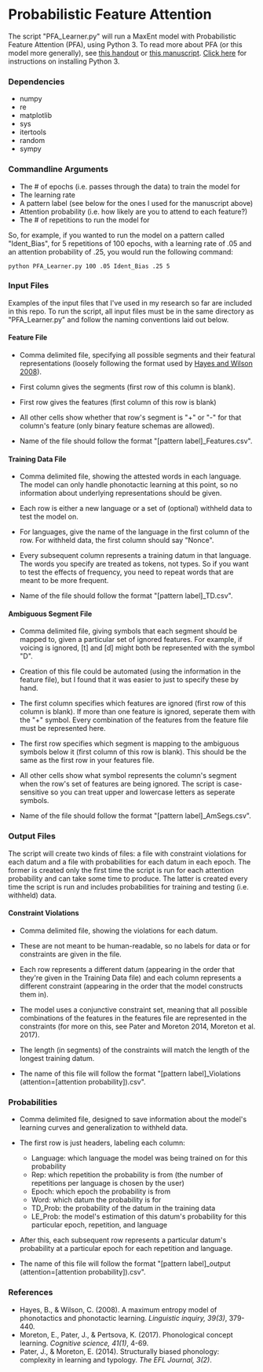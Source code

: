 # Probabilistic Feature Attention

The script "PFA_Learner.py" will run a MaxEnt model with Probabilistic Feature Attention (PFA), using Python 3. To read more about PFA (or this model more generally), see [this handout](https://people.umass.edu/bprickett/Downloads/UNC%20Colloquium%20Handout%20-%20Prickett%202019.pdf) or [this manuscript](https://people.umass.edu/bprickett/Downloads/PFA-Manuscript-Prickett2019.pdf). [Click here](https://www.python.org/downloads/) for instructions on installing Python 3.

### Dependencies

* numpy
* re
* matplotlib
* sys
* itertools
* random
* sympy

### Commandline Arguments

* The # of epochs (i.e. passes through the data) to train the model for
* The learning rate
* A pattern label (see below for the ones I used for the manuscript above)
* Attention probability (i.e. how likely are you to attend to each feature?)
* The # of repetitions to run the model for

So, for example, if you wanted to run the model on a pattern called "Ident_Bias", for 5 repetitions of 100 epochs, with a learning rate of .05 and an attention probability of .25, you would run the following command:

```shell
python PFA_Learner.py 100 .05 Ident_Bias .25 5
```

### Input Files

Examples of the input files that I've used in my research so far are included in this repo. To run the script, all input files must be in the same directory as "PFA_Learner.py" and follow the naming conventions laid out below.

#### Feature File

* Comma delimited file, specifying all possible segments and their featural representations (loosely following the format used by [Hayes and Wilson 2008](https://linguistics.ucla.edu/people/hayes/Phonotactics/)). 

* First column gives the segments (first row of this column is blank).

* First row gives the features (first column of this row is blank)

* All other cells show whether that row's segment is "+" or "-" for that column's feature (only binary feature schemas are allowed).

* Name of the file should follow the format "\[pattern label]\_Features.csv". 

#### Training Data File

* Comma delimited file, showing the attested words in each language. The model can only handle phonotactic learning at this point, so no information about underlying representations should be given.

* Each row is either a new language or a set of (optional) withheld data to test the model on. 

* For languages, give the name of the language in the first column of the row. For withheld data, the first column should say "Nonce".

* Every subsequent column represents a training datum in that language. The words you specify are treated as tokens, not types. So if you want to test the effects of frequency, you need to repeat words that are meant to be more frequent.

* Name of the file should follow the format "\[pattern label]\_TD.csv". 

#### Ambiguous Segment File

* Comma delimited file, giving symbols that each segment should be mapped to, given a particular set of ignored features. For example, if voicing is ignored, \[t\] and \[d\] might both be represented with the symbol "D".

* Creation of this file could be automated (using the information in the feature file), but I found that it was easier to just to specify these by hand.

* The first column specifies which features are ignored (first row of this column is blank). If more than one feature is ignored, seperate them with the "+" symbol. Every combination of the features from the feature file must be represented here.

* The first row specifies which segment is mapping to the ambiguous symbols below it (first column of this row is blank). This should be the same as the first row in your features file.

* All other cells show what symbol represents the column's segment when the row's set of features are being ignored. The script is case-sensitive so you can treat upper and lowercase letters as seperate symbols.

* Name of the file should follow the format "\[pattern label]\_AmSegs.csv". 

### Output Files

The script will create two kinds of files: a file with constraint violations for each datum and a file with probabilities for each datum in each epoch. The former is created only the first time the script is run for each attention probability and can take some time to produce. The latter is created every time the script is run and includes probabilities for training and testing (i.e. withheld) data.

#### Constraint Violations

* Comma delimited file, showing the violations for each datum. 

* These are not meant to be human-readable, so no labels for data or for constraints are given in the file. 

* Each row represents a different datum (appearing in the order that they're given in the Training Data file) and each column represents a different constraint (appearing in the order that the model constructs them in).

* The model uses a conjunctive constraint set, meaning that all possible combinations of the features in the features file are represented in the constraints (for more on this, see Pater and Moreton 2014, Moreton et al. 2017). 

* The length (in segments) of the constraints will match the length of the longest training datum.

* The name of this file will follow the format "\[pattern label]\_Violations (attention=\[attention probability\]).csv". 

### Probabilities

* Comma delimited file, designed to save information about the model's learning curves and generalization to withheld data.

* The first row is just headers, labeling each column:
  * Language: which language the model was being trained on for this probability
  * Rep: which repetition the probability is from (the number of repetitions per language is chosen by the user)
  * Epoch: which epoch the probability is from
  * Word: which datum the probability is for
  * TD_Prob: the probability of the datum in the training data
  * LE_Prob: the model's estimation of this datum's probability for this particular epoch, repetition, and language
  
* After this, each subsequent row represents a particular datum's probability at a particular epoch for each repetition and language.

* The name of this file will follow the format "\[pattern label\]\_output (attention=\[attention probability\]).csv".

### References
* Hayes, B., & Wilson, C. (2008). A maximum entropy model of phonotactics and phonotactic learning. *Linguistic inquiry, 39(3)*, 379-440.
* Moreton, E., Pater, J., & Pertsova, K. (2017). Phonological concept learning. *Cognitive science, 41(1)*, 4-69.
* Pater, J., & Moreton, E. (2014). Structurally biased phonology: complexity in learning and typology. *The EFL Journal, 3(2)*.
